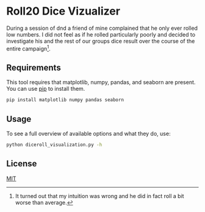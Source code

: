 # Roll20 Dice Vizualizer

During a session of dnd a friend of mine complained that he only ever rolled low numbers. I did not feel as if he rolled particularly poorly and decided to investigate his and the rest of our groups dice result over the course of the entire campaign[^1].

## Requirements

This tool requires that matplotlib, numpy, pandas, and seaborn are present. You can use [pip](https://pip.pypa.io/en/stable/) to install them.

```bash
pip install matplotlib numpy pandas seaborn
```

## Usage

To see a full overview of available options and what they do, use:

```bash
python diceroll_visualization.py -h
```

## License

[MIT](https://github.com/FProx/roll20_analysis/blob/main/LICENSE)

[^1]: It turned out that my intuition was wrong and he did in fact roll a bit worse than average.
